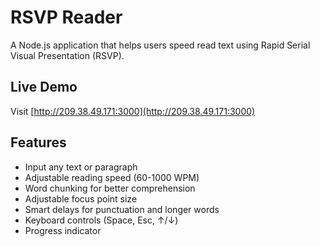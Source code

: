 # RSVP Reader

A Node.js application that helps users speed read text using Rapid Serial Visual Presentation (RSVP).

## Live Demo

Visit [http://209.38.49.171:3000](http://209.38.49.171:3000)

## Features

- Input any text or paragraph
- Adjustable reading speed (60-1000 WPM)
- Word chunking for better comprehension
- Adjustable focus point size
- Smart delays for punctuation and longer words
- Keyboard controls (Space, Esc, ↑/↓)
- Progress indicator
